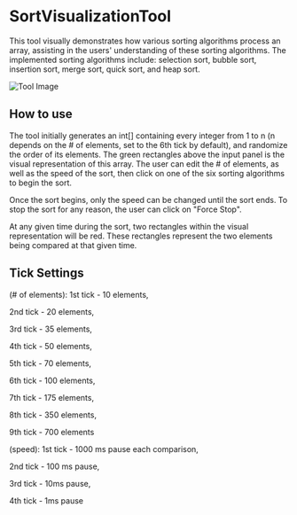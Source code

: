 # SortVisualizationTool
This tool visually demonstrates how various sorting algorithms process an array, assisting in the users' understanding of these sorting algorithms.
The implemented sorting algorithms include: selection sort, bubble sort, insertion sort, merge sort, quick sort, and heap sort. 

![Tool Image](https://i.imgur.com/09b9aIW.png)
## How to use
The tool initially generates an int[] containing every integer from 1 to n (n depends on the # of elements, set to the 6th tick by default), and randomize the order of its elements. The green rectangles above the input panel is the visual representation of this array. The user can edit the # of elements, as well as the speed of the sort, then click on one of the six sorting algorithms to begin the sort. 

Once the sort begins, only the speed can be changed until the sort ends. To stop the sort for any reason, the user can click on "Force Stop". 

At any given time during the sort, two rectangles within the visual representation will be red. These rectangles represent the two elements being compared at that given time.
## Tick Settings
(# of elements): 1st tick - 10 elements,

2nd tick - 20 elements,

3rd tick - 35 elements,

4th tick - 50 elements,

5th tick - 70 elements,

6th tick - 100 elements,

7th tick - 175 elements,

8th tick - 350 elements,

9th tick - 700 elements

(speed): 1st tick - 1000 ms pause each comparison,

2nd tick - 100 ms pause,

3rd tick - 10ms pause,

4th tick - 1ms pause
